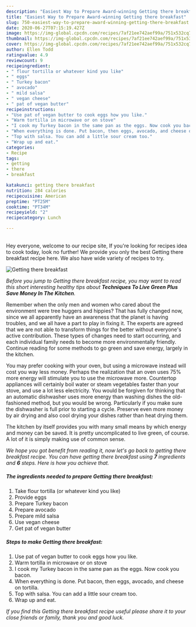 ```yaml
---
description: "Easiest Way to Prepare Award-winning Getting there breakfast"
title: "Easiest Way to Prepare Award-winning Getting there breakfast"
slug: 750-easiest-way-to-prepare-award-winning-getting-there-breakfast
date: 2020-06-27T07:15:19.427Z
image: https://img-global.cpcdn.com/recipes/7af21ee742aef99a/751x532cq70/getting-there-breakfast-recipe-main-photo.jpg
thumbnail: https://img-global.cpcdn.com/recipes/7af21ee742aef99a/751x532cq70/getting-there-breakfast-recipe-main-photo.jpg
cover: https://img-global.cpcdn.com/recipes/7af21ee742aef99a/751x532cq70/getting-there-breakfast-recipe-main-photo.jpg
author: Ellen Todd
ratingvalue: 4.9
reviewcount: 9
recipeingredient:
- " flour tortilla or whatever kind you like"
- " eggs"
- " Turkey bacon"
- " avocado"
- " mild salsa"
- " vegan cheese"
- " pat of vegan butter"
recipeinstructions:
- "Use pat of vegan butter to cook eggs how you like."
- "Warm tortilla in microwave or on stove"
- "I cook my Turkey bacon in the same pan as the eggs. Now cook you bacon."
- "When everything is done. Put bacon, then eggs, avocado, and cheese on tortilla."
- "Top with salsa. You can add a little sour cream too."
- "Wrap up and eat."
categories:
- Recipe
tags:
- getting
- there
- breakfast

katakunci: getting there breakfast 
nutrition: 284 calories
recipecuisine: American
preptime: "PT25M"
cooktime: "PT34M"
recipeyield: "2"
recipecategory: Lunch

---
```

<br>
Hey everyone, welcome to our recipe site, If you're looking for recipes idea to cook today, look no further! We provide you only the best Getting there breakfast recipe here. We also have wide variety of recipes to try.
<br>


![Getting there breakfast](https://img-global.cpcdn.com/recipes/7af21ee742aef99a/751x532cq70/getting-there-breakfast-recipe-main-photo.jpg)

<i>Before you jump to Getting there breakfast recipe, you may want to read this short interesting healthy tips about 
<strong>Techniques To Live Green Plus Save Money In The Kitchen</strong>.</i>
</br>

Remember when the only men and women who cared about the environment were tree huggers and hippies? That has fully changed now, since we all apparently have an awareness that the planet is having troubles, and we all have a part to play in fixing it. The experts are agreed that we are not able to transform things for the better without everyone's active contribution. These types of changes need to start occurring, and each individual family needs to become more environmentally friendly. Continue reading for some methods to go green and save energy, largely in the kitchen.

You may prefer cooking with your oven, but using a microwave instead will cost you way less money. Perhaps the realization that an oven uses 75% more energy will stimulate you to use the microwave more. Countertop appliances will certainly boil water or steam vegetables faster than your stove, and use a lot less electricity. You would be forgiven for thinking that an automatic dishwasher uses more energy than washing dishes the old-fashioned method, but you would be wrong. Particularly if you make sure the dishwasher is full prior to starting a cycle. Preserve even more money by air drying and also cool drying your dishes rather than heat drying them.

The kitchen by itself provides you with many small means by which energy and money can be saved. It is pretty uncomplicated to live green, of course. A lot of it is simply making use of common sense.


<i>We hope you got benefit from reading it, now let's go back to getting there breakfast recipe. You can have getting there breakfast using <strong>7</strong> ingredients and <strong>6</strong> steps. Here is how you achieve that.
</i>

##### The ingredients needed to prepare Getting there breakfast:

1. Take  flour tortilla (or whatever kind you like)
1. Provide  eggs
1. Prepare  Turkey bacon
1. Prepare  avocado
1. Prepare  mild salsa
1. Use  vegan cheese
1. Get  pat of vegan butter


##### Steps to make Getting there breakfast:

1. Use pat of vegan butter to cook eggs how you like.
1. Warm tortilla in microwave or on stove
1. I cook my Turkey bacon in the same pan as the eggs. Now cook you bacon.
1. When everything is done. Put bacon, then eggs, avocado, and cheese on tortilla.
1. Top with salsa. You can add a little sour cream too.
1. Wrap up and eat.


<i>If you find this Getting there breakfast recipe useful please share it to your close friends or family, thank you and good luck.</i>
